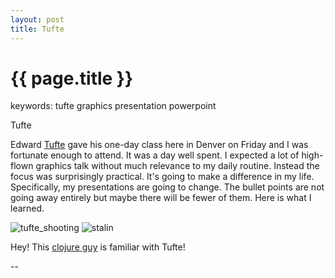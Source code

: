 ```yaml
---
layout: post
title: Tufte
---
```


{{ page.title }}
================

keywords:  tufte graphics presentation powerpoint

<p class="meta">Tufte</p>

Edward [Tufte][] gave his one-day class here in Denver on Friday and I was fortunate
enough to attend.   It was a day well spent.   I expected a lot of high-flown
graphics talk without much relevance to my daily routine.  Instead the
focus was surprisingly practical.  It's going to
make a difference in my life.   Specifically, my presentations are going to
change.   The bullet points are not going away entirely but maybe there will be
fewer of them.   Here is what I learned.

![tufte_shooting][kittens]
![stalin][]

Hey!   This [clojure guy][reduce] is familiar with Tufte!







[tufte]: http://www.edwardtufte.com/tufte/ "Tufte web page"
[stalin]: http://www.edwardtufte.com/tufte/graphics/home_stalin_poster.jpg "Tufte stalin poster"
[kittens]: https://pollnitz.files.wordpress.com/2010/04/tufte-wallpaper_small.png "Tufte shoots kittens"
[reduce]: http://www.lispcast.com/annotated-clojure-core-reduce "reduce in clojure"
[id]: url "optional title"
[id]: url "optional title"
[id]: url "optional title"






--



